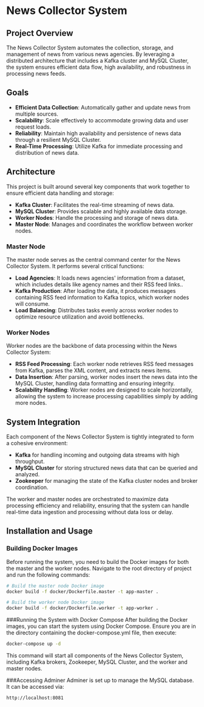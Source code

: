 # News Collector System

## Project Overview

The News Collector System automates the collection, storage, and management of news from various news agencies. By leveraging a distributed architecture that includes a Kafka cluster and MySQL Cluster, the system ensures efficient data flow, high availability, and robustness in processing news feeds.

## Goals

- **Efficient Data Collection**: Automatically gather and update news from multiple sources.
- **Scalability**: Scale effectively to accommodate growing data and user request loads.
- **Reliability**: Maintain high availability and persistence of news data through a resilient MySQL Cluster.
- **Real-Time Processing**: Utilize Kafka for immediate processing and distribution of news data.

## Architecture

This project is built around several key components that work together to ensure efficient data handling and storage:

- **Kafka Cluster**: Facilitates the real-time streaming of news data.
- **MySQL Cluster**: Provides scalable and highly available data storage.
- **Worker Nodes**: Handle the processing and storage of news data.
- **Master Node**: Manages and coordinates the workflow between worker nodes.

### Master Node

The master node serves as the central command center for the News Collector System. It performs several critical functions:

- **Load Agencies**: It loads news agencies' information from a dataset, which includes details like agency names and their RSS feed links..
- **Kafka Production**: After loading the data, it produces messages containing RSS feed information to Kafka topics, which worker nodes will consume.
- **Load Balancing**: Distributes tasks evenly across worker nodes to optimize resource utilization and avoid bottlenecks.

### Worker Nodes

Worker nodes are the backbone of data processing within the News Collector System:

- **RSS Feed Processing**: Each worker node retrieves RSS feed messages from Kafka, parses the XML content, and extracts news items.
- **Data Insertion**: After parsing, worker nodes insert the news data into the MySQL Cluster, handling data formatting and ensuring integrity.
- **Scalability Handling**: Worker nodes are designed to scale horizontally, allowing the system to increase processing capabilities simply by adding more nodes.

## System Integration

Each component of the News Collector System is tightly integrated to form a cohesive environment:

- **Kafka** for handling incoming and outgoing data streams with high throughput.
- **MySQL Cluster** for storing structured news data that can be queried and analyzed.
- **Zookeeper** for managing the state of the Kafka cluster nodes and broker coordination.

The worker and master nodes are orchestrated to maximize data processing efficiency and reliability, ensuring that the system can handle real-time data ingestion and processing without data loss or delay.


## Installation and Usage

### Building Docker Images

Before running the system, you need to build the Docker images for both the master and the worker nodes. Navigate to the root directory of project  and run the following commands:

```bash
# Build the master node Docker image
docker build -f docker/Dockerfile.master -t app-master .

# Build the worker node Docker image
docker build -f docker/Dockerfile.worker -t app-worker .
```

###Running the System with Docker Compose
After building the Docker images, you can start the system using Docker Compose. Ensure you are in the directory containing the docker-compose.yml file, then execute:

```bash
docker-compose up -d
```
This command will start all components of the News Collector System, including Kafka brokers, Zookeeper, MySQL Cluster, and the worker and master nodes.

###Accessing Adminer
Adminer is set up to manage the MySQL database. It can be accessed via:
```
http://localhost:8081
```
